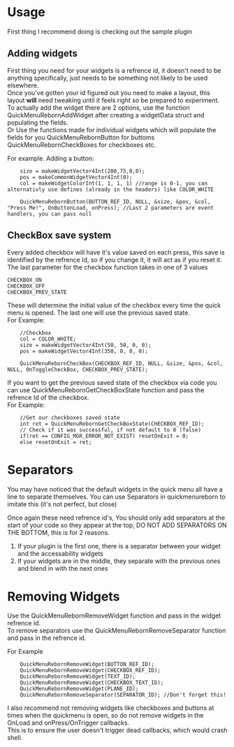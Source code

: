 # Usage

First thing I recommend doing is checking out the sample plugin

## Adding widgets

First thing you need for your widgets is a refrence id, it doesn't need to be anything specifically, just needs to be something not likely to be used elsewhere.  
Once you've gotten your id figured out you need to make a layout, this layout **will** need tweaking until it feels right so be prepared to experiment.  
To actually add the widget there are 2 options, use the function QuickMenuRebornAddWidget after creating a widgetData struct and populating the fields.  
Or Use the functions made for individual widgets which will populate the fields for you QuickMenuRebornButton for buttoms QuickMenuRebornCheckBoxes for checkboxes etc.

For example. Adding a button: 
```
    size = makeWidgetVector4Int(200,75,0,0);
    pos = makeCommonWidgetVector4Int(0);
    col = makeWidgetColorInt(1, 1, 1, 1) //range is 0-1, you can alternativly use defines (already in the headers) like COLOR_WHITE
    
    QuickMenuRebornButton(BUTTON_REF_ID, NULL, &size, &pos, &col, "Press Me!", OnButtonLoad, onPress); //Last 2 parameters are event handlers, you can pass null
```
  
    
## CheckBox save system

Every added checkbox will have it's value saved on each press, this save is identified by the refrence Id, so if you change it, it will act as if you reset it.
The last parameter for the checkbox function takes in one of 3 values
```
CHECKBOX_ON
CHECKBOX_OFF
CHECKBOX_PREV_STATE
```
  
These will determine the initial value of the checkbox every time the quick menu is opened. The last one will use the previous saved state.  
For Example:
```
    //Checkbox
    col = COLOR_WHITE;
    size = makeWidgetVector4Int(50, 50, 0, 0);
    pos = makeWidgetVector4Int(350, 0, 0, 0);

    QuickMenuRebornCheckBox(CHECKBOX_REF_ID, NULL, &size, &pos, &col, NULL, OnToggleCheckBox, CHECKBOX_PREV_STATE);
```

If you want to get the previous saved state of the checkbox via code you can use QuickMenuRebornGetCheckBoxState function and pass the refrence Id of the checkbox.  
For Example:
```
    //Get our checkboxes saved state
    int ret = QuickMenuRebornGetCheckBoxState(CHECKBOX_REF_ID);
    // Check if it was successful, if not default to 0 (false)
    if(ret == CONFIG_MGR_ERROR_NOT_EXIST) resetOnExit = 0; 
    else resetOnExit = ret;
```

# Separators
You may have noticed that the default widgets in the quick menu all have a line to separate themselves. You can use Separators in quickmenureborn to imitate this (it's not perfect, but close)

Once again these need refrence id's, You should only add separators at the start of your code so they appear at the top, DO NOT ADD SEPARATORS ON THE BOTTOM, this is for 2 reasons.
1. If your plugin is the first one, there is a separator between your widget and the accessability widgets
2. If your widgets are in the middle, they separate with the previous ones and blend in with the next ones

# Removing Widgets

Use the QuickMenuRebornRemoveWidget function and pass in the widget refrence id.  
To remove separators use the QuickMenuRebornRemoveSeparator function and pass in the refrence id.

For Example
```
    QuickMenuRebornRemoveWidget(BUTTON_REF_ID);
    QuickMenuRebornRemoveWidget(CHECKBOX_REF_ID);
    QuickMenuRebornRemoveWidget(TEXT_ID);
    QuickMenuRebornRemoveWidget(CHECKBOX_TEXT_ID);
    QuickMenuRebornRemoveWidget(PLANE_ID);
    QuickMenuRebornRemoveSeparator(SEPARATOR_ID); //Don't forget this!
```
  
I also recommend not removing widgets like checkboxes and buttons at times when the quickmenu is open, so do not remove widgets in the OnLoad and onPress/OnTrigger callbacks.  
This is to ensure the user doesn't trigger dead callbacks, which would crash shell.
